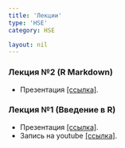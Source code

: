 ```yaml
---
title: 'Лекции'
type: 'HSE'
category: HSE

layout: nil
---
```


### Лекция №2 (R Markdown)

* Презентация [\[ссылка\]](https://github.com/ahmedushka7/R/blob/master/docs/lectures/lec02/tex/lec02.pdf).

### Лекция №1 (Введение в R)

* Презентация [\[ссылка\]](https://github.com/ahmedushka7/R/blob/master/docs/lectures/lec01/tex/lec01.pdf).
* Запись на youtube [\[ссылка\]](https://www.youtube.com/watch?v=oJSVUPlpkns&list=PLEwK9wdS5g0rGC2xUNishiePwRJzIzH8J&index=2&t=0s).
